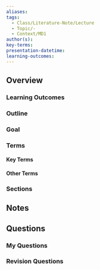 ```yaml
---
aliases: 
tags:
  - Class/Literature-Note/Lecture
  - Topic/-
  - Context/MD1
author(s): 
key-terms: 
presentation-datetime: 
learning-outcomes:
---
```



## Overview
### Learning Outcomes

### Outline

### Goal

### Terms
#### Key Terms

#### Other Terms

### Sections



## Notes


## Questions

### My Questions
### Revision Questions




